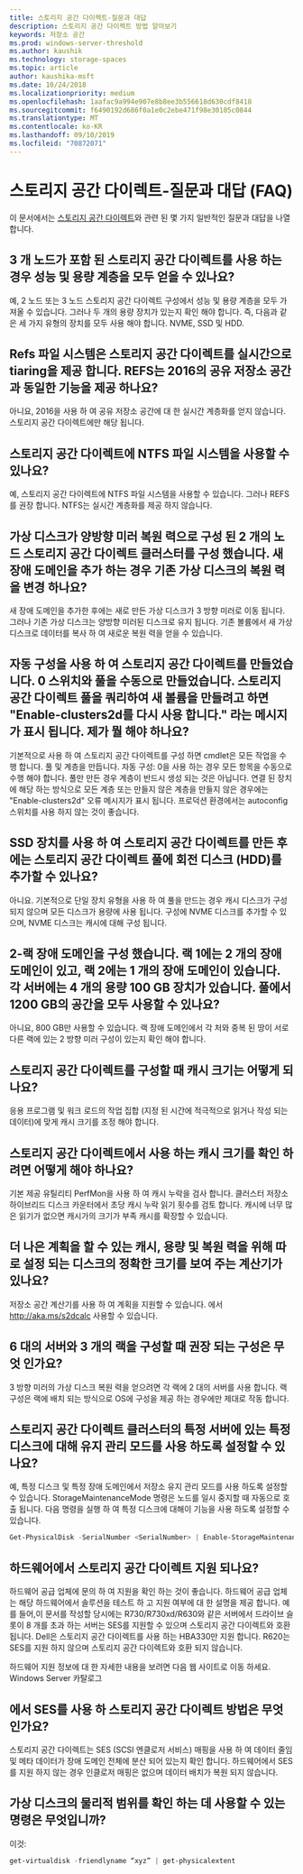 ```yaml
---
title: 스토리지 공간 다이렉트-질문과 대답
description: 스토리지 공간 다이렉트 방법 알아보기
keywords: 저장소 공간
ms.prod: windows-server-threshold
ms.author: kaushik
ms.technology: storage-spaces
ms.topic: article
author: kaushika-msft
ms.date: 10/24/2018
ms.localizationpriority: medium
ms.openlocfilehash: 1aafac9a994e907e8b8ee3b556618d630cdf8418
ms.sourcegitcommit: f6490192d686f0a1e0c2ebe471f98e30105c0844
ms.translationtype: MT
ms.contentlocale: ko-KR
ms.lasthandoff: 09/10/2019
ms.locfileid: "70872071"
---
```

# <a name="storage-spaces-direct---frequently-asked-questions-faq"></a>스토리지 공간 다이렉트-질문과 대답 (FAQ)

이 문서에서는 [스토리지 공간 다이렉트](storage-spaces-direct-overview.md)와 관련 된 몇 가지 일반적인 질문과 대답을 나열 합니다.

## <a name="when-you-use-storage-spaces-direct-with-3-nodes-can-you-get-both-performance-and-capacity-tiers"></a>3 개 노드가 포함 된 스토리지 공간 다이렉트를 사용 하는 경우 성능 및 용량 계층을 모두 얻을 수 있나요?

예, 2 노드 또는 3 노드 스토리지 공간 다이렉트 구성에서 성능 및 용량 계층을 모두 가져올 수 있습니다. 그러나 두 개의 용량 장치가 있는지 확인 해야 합니다. 즉, 다음과 같은 세 가지 유형의 장치를 모두 사용 해야 합니다. NVME, SSD 및 HDD.
 
## <a name="refs-file-system-provides-real-time-tiaring-with-storage-spaces-direct-does-refs-provides-the-same-functionality-with-shared-storage-spaces-in-2016"></a>Refs 파일 시스템은 스토리지 공간 다이렉트를 실시간으로 tiaring을 제공 합니다. REFS는 2016의 공유 저장소 공간과 동일한 기능을 제공 하나요?

아니요, 2016을 사용 하 여 공유 저장소 공간에 대 한 실시간 계층화를 얻지 않습니다. 스토리지 공간 다이렉트에만 해당 됩니다. 
 
## <a name="can-i-use-an-ntfs-file-system-with-storage-spaces-direct"></a>스토리지 공간 다이렉트에 NTFS 파일 시스템을 사용할 수 있나요?
  
예, 스토리지 공간 다이렉트에 NTFS 파일 시스템을 사용할 수 있습니다. 그러나 REFS를 권장 합니다. NTFS는 실시간 계층화를 제공 하지 않습니다. 
 
## <a name="i-have-configured-2-node-storage-spaces-direct-clusters-where-the-virtual-disk-is-configured-as-2-way-mirror-resiliency-if-i-add-a-new-fault-domain-will-the-resiliency-of-the-existing-virtual-disk-change"></a>가상 디스크가 양방향 미러 복원 력으로 구성 된 2 개의 노드 스토리지 공간 다이렉트 클러스터를 구성 했습니다. 새 장애 도메인을 추가 하는 경우 기존 가상 디스크의 복원 력을 변경 하나요?

새 장애 도메인을 추가한 후에는 새로 만든 가상 디스크가 3 방향 미러로 이동 됩니다. 그러나 기존 가상 디스크는 양방향 미러된 디스크로 유지 됩니다. 기존 볼륨에서 새 가상 디스크로 데이터를 복사 하 여 새로운 복원 력을 얻을 수 있습니다.
 
## <a name="the-storage-spaces-direct-was-created-using-the-autoconfig0-switch-and-the-pool-created-manually-when-i-try-to-query-the-storage-spaces-direct-pool-to-create-a-new-volume-i-get-a-message-that-says-enable-clusters2d-again-what-should-i-do"></a>자동 구성을 사용 하 여 스토리지 공간 다이렉트를 만들었습니다. 0 스위치와 풀을 수동으로 만들었습니다. 스토리지 공간 다이렉트 풀을 쿼리하여 새 볼륨을 만들려고 하면 "Enable-clusters2d를 다시 사용 합니다." 라는 메시지가 표시 됩니다. 제가 뭘 해야 하나요?

기본적으로 사용 하 여 스토리지 공간 다이렉트를 구성 하면 cmdlet은 모든 작업을 수행 합니다. 풀 및 계층을 만듭니다. 자동 구성: 0을 사용 하는 경우 모든 항목을 수동으로 수행 해야 합니다. 풀만 만든 경우 계층이 반드시 생성 되는 것은 아닙니다. 연결 된 장치에 해당 하는 방식으로 모든 계층 또는 만들지 않은 계층을 만들지 않은 경우에는 "Enable-clusters2d" 오류 메시지가 표시 됩니다. 프로덕션 환경에서는 autoconfig 스위치를 사용 하지 않는 것이 좋습니다. 
 
## <a name="is-it-possible-to-add-a-spinning-disk-hdd-to-the-storage-spaces-direct-pool-after-you-have-created-storage-spaces-direct-with-ssd-devices"></a>SSD 장치를 사용 하 여 스토리지 공간 다이렉트를 만든 후에는 스토리지 공간 다이렉트 풀에 회전 디스크 (HDD)를 추가할 수 있나요?

아니요. 기본적으로 단일 장치 유형을 사용 하 여 풀을 만드는 경우 캐시 디스크가 구성 되지 않으며 모든 디스크가 용량에 사용 됩니다. 구성에 NVME 디스크를 추가할 수 있으며, NVME 디스크는 캐시에 대해 구성 됩니다.
 
## <a name="i-have-configured-a-2-rack-fault-domain-rack-1-has-2-fault-domains-rack-2-has-1-fault-domain-each-server-has-4-capacity-100-gb-devices-can-i-use-all-1200-gb-of-space-from-the-pool"></a>2-랙 장애 도메인을 구성 했습니다. 랙 1에는 2 개의 장애 도메인이 있고, 랙 2에는 1 개의 장애 도메인이 있습니다. 각 서버에는 4 개의 용량 100 GB 장치가 있습니다. 풀에서 1200 GB의 공간을 모두 사용할 수 있나요?

아니요, 800 GB만 사용할 수 있습니다. 랙 장애 도메인에서 각 처와 중복 된 땅이 서로 다른 랙에 있는 2 방향 미러 구성이 있는지 확인 해야 합니다.
 
## <a name="what-should-the-cache-size-be-when-i-am-configuring-storage-spaces-direct"></a>스토리지 공간 다이렉트를 구성할 때 캐시 크기는 어떻게 되나요?

응용 프로그램 및 워크 로드의 작업 집합 (지정 된 시간에 적극적으로 읽거나 작성 되는 데이터)에 맞게 캐시 크기를 조정 해야 합니다.

## <a name="how-can-i-determine-the-size-of-cache-that-is-being-used-by-storage-spaces-direct"></a>스토리지 공간 다이렉트에서 사용 하는 캐시 크기를 확인 하려면 어떻게 해야 하나요?

기본 제공 유틸리티 PerfMon을 사용 하 여 캐시 누락을 검사 합니다. 클러스터 저장소 하이브리드 디스크 카운터에서 초당 캐시 누락 읽기 횟수를 검토 합니다. 캐시에 너무 많은 읽기가 없으면 캐시가의 크기가 부족 캐시를 확장할 수 있습니다. 
 
## <a name="is-there-a-calculator-that-shows-the-exact-size-of-the-disks-that-are-being-set-aside-for-cache-capacity-and-resiliency-that-would-enable-me-to-plan-better"></a>더 나은 계획을 할 수 있는 캐시, 용량 및 복원 력을 위해 따로 설정 되는 디스크의 정확한 크기를 보여 주는 계산기가 있나요?

저장소 공간 계산기를 사용 하 여 계획을 지원할 수 있습니다. 에서 http://aka.ms/s2dcalc 사용할 수 있습니다.
 
## <a name="what-is-the-best-configuration-that-you-would-recommend-when-configuring-6-servers-and-3-racks"></a>6 대의 서버와 3 개의 랙을 구성할 때 권장 되는 구성은 무엇 인가요?

3 방향 미러의 가상 디스크 복원 력을 얻으려면 각 랙에 2 대의 서버를 사용 합니다. 랙 구성은 랙에 배치 되는 방식으로 OS에 구성을 제공 하는 경우에만 제대로 작동 합니다. 
 
## <a name="can-i-enable-maintenance-mode-for-a-specific-disk-on-a-specific-server-in-storage-spaces-direct-cluster"></a>스토리지 공간 다이렉트 클러스터의 특정 서버에 있는 특정 디스크에 대해 유지 관리 모드를 사용 하도록 설정할 수 있나요?

예, 특정 디스크 및 특정 장애 도메인에서 저장소 유지 관리 모드를 사용 하도록 설정할 수 있습니다. StorageMaintenanceMode 명령은 노드를 일시 중지할 때 자동으로 호출 됩니다. 다음 명령을 실행 하 여 특정 디스크에 대해이 기능을 사용 하도록 설정할 수 있습니다.

```powershell
Get-PhysicalDisk -SerialNumber <SerialNumber> | Enable-StorageMaintenanceMode
```

## <a name="is-storage-spaces-direct-supported-on-my-hardware"></a>하드웨어에서 스토리지 공간 다이렉트 지원 되나요?

하드웨어 공급 업체에 문의 하 여 지원을 확인 하는 것이 좋습니다. 하드웨어 공급 업체는 해당 하드웨어에서 솔루션을 테스트 하 고 지원 여부에 대 한 설명을 제공 합니다. 예를 들어,이 문서를 작성할 당시에는 R730/R730xd/R630와 같은 서버에서 드라이브 슬롯이 8 개를 초과 하는 서버는 SES를 지원할 수 있으며 스토리지 공간 다이렉트와 호환 됩니다. Dell은 스토리지 공간 다이렉트를 사용 하는 HBA330만 지원 합니다. R620는 SES를 지원 하지 않으며 스토리지 공간 다이렉트와 호환 되지 않습니다.

하드웨어 지원 정보에 대 한 자세한 내용을 보려면 다음 웹 사이트로 이동 하세요. Windows Server 카탈로그
 
## <a name="how-does-storage-spaces-direct-make-use-of-ses"></a>에서 SES를 사용 하 스토리지 공간 다이렉트 방법은 무엇 인가요?

스토리지 공간 다이렉트는 SES (SCSI 엔클로저 서비스) 매핑을 사용 하 여 데이터 줄임 및 메타 데이터가 장애 도메인 전체에 분산 되어 있는지 확인 합니다. 하드웨어에서 SES를 지원 하지 않는 경우 인클로저 매핑은 없으며 데이터 배치가 복원 되지 않습니다.
 
## <a name="what-command-can-you-use-to-check-the-physical-extent-for-a-virtual-disk"></a>가상 디스크의 물리적 범위를 확인 하는 데 사용할 수 있는 명령은 무엇입니까?
  
이것:

```powershell
get-virtualdisk -friendlyname “xyz” | get-physicalextent
```
